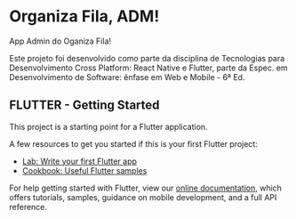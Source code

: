 # Organiza Fila, ADM!

App Admin do Oganiza Fila!

Este projeto foi desenvolvido como parte da disciplina de Tecnologias para Desenvolvimento Cross 
Platform: React Native e Flutter, parte da Espec. em Desenvolvimento de Software: ênfase em Web e 
Mobile - 6ª Ed.


## FLUTTER - Getting Started

This project is a starting point for a Flutter application.

A few resources to get you started if this is your first Flutter project:

- [Lab: Write your first Flutter app](https://flutter.dev/docs/get-started/codelab)
- [Cookbook: Useful Flutter samples](https://flutter.dev/docs/cookbook)

For help getting started with Flutter, view our
[online documentation](https://flutter.dev/docs), which offers tutorials,
samples, guidance on mobile development, and a full API reference.
